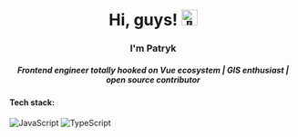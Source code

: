 <h1 align="center">Hi, guys! <img src="https://github.com/wervlad/wervlad/assets/24524555/766d336d-b87d-44ba-807c-c51de2bc6b4d" width="28px" alt="👋"></h1>

<div align="center">
   <h3>
    I'm Patryk
   </h3>
  
   <h5>
    Frontend engineer totally hooked on Vue ecosystem | GIS enthusiast | open source contributor
   </h5>
   
</div>

#### Tech stack:
![JavaScript](https://img.shields.io/badge/-JavaScript-black?style=flat-square&logo=javascript)
![TypeScript](https://shields.io/badge/TypeScript-3178C6?logo=TypeScript&logoColor=FFF&style=flat-square)


<!--
**p4trykJ/p4trykJ** is a ✨ _special_ ✨ repository because its `README.md` (this file) appears on your GitHub profile.

Here are some ideas to get you started:

- 🔭 I’m currently working on ...
- 🌱 I’m currently learning ...
- 👯 I’m looking to collaborate on ...
- 🤔 I’m looking for help with ...
- 💬 Ask me about ...
- 📫 How to reach me: ...
- 😄 Pronouns: ...
- ⚡ Fun fact: ...
-->
